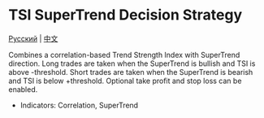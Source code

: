 # TSI SuperTrend Decision Strategy
[Русский](README_ru.md) | [中文](README_cn.md)

Combines a correlation-based Trend Strength Index with SuperTrend direction. Long trades are taken when the SuperTrend is bullish and TSI is above -threshold. Short trades are taken when the SuperTrend is bearish and TSI is below +threshold. Optional take profit and stop loss can be enabled.

- Indicators: Correlation, SuperTrend
